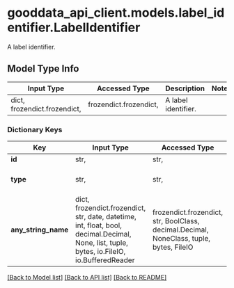 # gooddata_api_client.models.label_identifier.LabelIdentifier

A label identifier.

## Model Type Info
Input Type | Accessed Type | Description | Notes
------------ | ------------- | ------------- | -------------
dict, frozendict.frozendict,  | frozendict.frozendict,  | A label identifier. | 

### Dictionary Keys
Key | Input Type | Accessed Type | Description | Notes
------------ | ------------- | ------------- | ------------- | -------------
**id** | str,  | str,  | Label ID. | 
**type** | str,  | str,  | A type of the label. | must be one of ["label", ] 
**any_string_name** | dict, frozendict.frozendict, str, date, datetime, int, float, bool, decimal.Decimal, None, list, tuple, bytes, io.FileIO, io.BufferedReader | frozendict.frozendict, str, BoolClass, decimal.Decimal, NoneClass, tuple, bytes, FileIO | any string name can be used but the value must be the correct type | [optional]

[[Back to Model list]](../../README.md#documentation-for-models) [[Back to API list]](../../README.md#documentation-for-api-endpoints) [[Back to README]](../../README.md)
